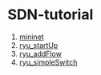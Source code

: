 # SDN-tutorial

1. [mininet](https://github.com/uccuz/sdnHandout/tree/master/1.mininet)
2. [ryu_startUp](https://github.com/uccuz/sdnHandout/tree/master/2.ryu_startUp)
3. [ryu_addFlow](https://github.com/uccuz/sdnHandout/tree/master/3.ryu_addFlow)
3. [ryu_simpleSwitch](https://github.com/uccuz/sdnHandout/tree/master/4.ryu_simpleSwitch)